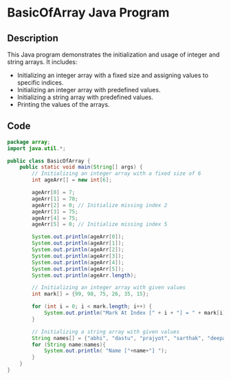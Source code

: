 # BasicOfArray Java Program

## Description
This Java program demonstrates the initialization and usage of integer and string arrays. It includes:
- Initializing an integer array with a fixed size and assigning values to specific indices.
- Initializing an integer array with predefined values.
- Initializing a string array with predefined values.
- Printing the values of the arrays.

## Code
```java
package array;
import java.util.*;

public class BasicOfArray {
    public static void main(String[] args) {
        // Initializing an integer array with a fixed size of 6
        int ageArr[] = new int[6];

        ageArr[0] = 7;
        ageArr[1] = 78;
        ageArr[2] = 0; // Initialize missing index 2
        ageArr[3] = 75;
        ageArr[4] = 75;
        ageArr[5] = 0; // Initialize missing index 5

        System.out.println(ageArr[0]);
        System.out.println(ageArr[1]);
        System.out.println(ageArr[2]);
        System.out.println(ageArr[3]);
        System.out.println(ageArr[4]);
        System.out.println(ageArr[5]);
        System.out.println(ageArr.length);

        // Initializing an integer array with given values
        int mark[] = {99, 98, 75, 26, 35, 15};

        for (int i = 0; i < mark.length; i++) {
            System.out.println("Mark At Index [" + i + "] = " + mark[i]);
        }

        // Initializing a string array with given values
        String names[] = {"abhi", "dastu", "prajyot", "sarthak", "deepak"};
        for (String name:names){
            System.out.println( "Name ["+name+"] ");
        }
    }
}
```
